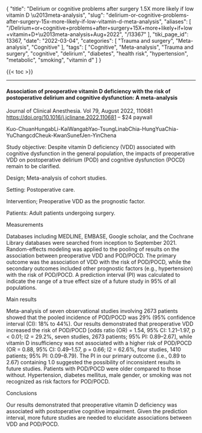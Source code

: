 {
    "title": "Delirium or cognitive problems after surgery 1.5X more likely if low vitamin D \u2013meta-analysis",
    "slug": "delirium-or-cognitive-problems-after-surgery-15x-more-likely-if-low-vitamin-d-meta-analysis",
    "aliases": [
        "/Delirium+or+cognitive+problems+after+surgery+15X+more+likely+if+low+vitamin+D+\u2013meta-analysis+Aug+2022",
        "/13367"
    ],
    "tiki_page_id": 13367,
    "date": "2022-03-04",
    "categories": [
        "Trauma and surgery",
        "Meta-analysis",
        "Cognitive"
    ],
    "tags": [
        "Cognitive",
        "Meta-analysis",
        "Trauma and surgery",
        "cognitive",
        "delirium",
        "diabetes",
        "health risk",
        "hypertension",
        "metabolic",
        "smoking",
        "vitamin d"
    ]
}


{{< toc >}} 

---

#### Association of preoperative vitamin D deficiency with the risk of postoperative delirium and cognitive dysfunction: A meta-analysis

Journal of Clinical Anesthesia. Vol 79, August 2022, 110681 https://doi.org/10.1016/j.jclinane.2022.110681 – $24 paywall

Kuo-ChuanHungabLi-KaiWangabYao-TsungLinabChia-HungYuaChia-YuChangcdCheuk-KwanSunefJen-YinChena

Study objective: Despite vitamin D deficiency (VDD) associated with cognitive dysfunction in the general population, the impacts of preoperative VDD on postoperative delirium (POD) and cognitive dysfunction (POCD) remain to be clarified.

Design; Meta-analysis of cohort studies.

Setting: Postoperative care.

Intervention; Preoperative VDD as the prognostic factor.

Patients: Adult patients undergoing surgery.

Measurements

Databases including MEDLINE, EMBASE, Google scholar, and the Cochrane Library databases were searched from inception to September 2021. Random-effects modeling was applied to the pooling of results on the association between preoperative VDD and POD/POCD. The primary outcome was the association of VDD with the risk of POD/POCD, while the secondary outcomes included other prognostic factors (e.g., hypertension) with the risk of POD/POCD. A prediction interval (PI) was calculated to indicate the range of a true effect size of a future study in 95% of all populations.

Main results

Meta-analysis of seven observational studies involving 2673 patients showed that the pooled incidence of POD/POCD was 29% (95% confidence interval (CI): 18% to 44%). Our results demonstrated that preoperative VDD increased the risk of POD/POCD <span>[odds ratio (OR) = 1.54, 95% CI: 1.21–1.97, p < 0.01; I2 = 29.2%, seven studies, 2673 patients; 95% PI: 0.89–2.67]</span>, while vitamin D insufficiency was not associated with a higher risk of POD/POCD (OR = 0.88, 95% CI: 0.49–1.57, p = 0.66; I2 = 62.6%, four studies, 1410 patients; 95% PI: 0.09–8.79). The PI in our primary outcome (i.e., 0.89 to 2.67) containing 1.0 suggested the possibility of inconsistent results in future studies. Patients with POD/POCD were older compared to those without. Hypertension, diabetes mellitus, male gender, or smoking was not recognized as risk factors for POD/POCD.

Conclusions

Our results demonstrated that preoperative vitamin D deficiency was associated with postoperative cognitive impairment. Given the prediction interval, more future studies are needed to elucidate associations between VDD and POD/POCD.